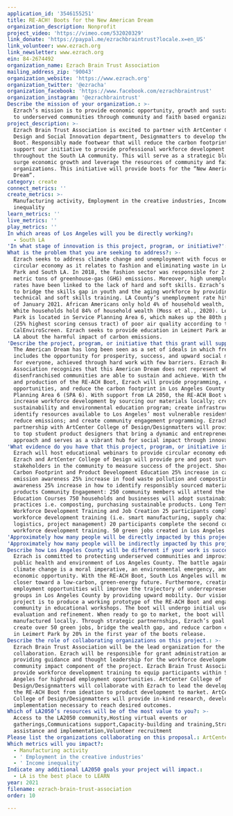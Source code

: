 ```yaml
---
application_id: '3546155251'
title: RE-ACH! Boots for the New American Dream
organization_description: Nonprofit
project_video: 'https://vimeo.com/532020329'
link_donate: 'https://paypal.me/ezrachbraintrust?locale.x=en_US'
link_volunteer: www.ezrach.org
link_newsletter: www.ezrach.org
ein: 84-2674492
organization_name: Ezrach Brain Trust Association
mailing_address_zip: '90043'
organization_website: 'https://www.ezrach.org'
organization_twitter: '@ezracha'
organization_facebook: 'https://www.facebook.com/ezrachbraintrust'
organization_instagram: '@ezrachbraintrust'
Describe the mission of your organization.: >-
  Ezrach’s mission is to provide economic opportunity, growth and sustainability
  to underserved communities through community and faith based organizations.
project_description: >-
  Ezrach Brain Trust Association is excited to partner with ArtCenter College of
  Design and Social Innovation department, Designmatters to develop the RE-ACH
  Boot. Responsibly made footwear that will reduce the carbon footprint and
  support our initiative to provide professional workforce development
  throughout the South LA community. This will serve as a strategic blueprint to
  surge economic growth and leverage the resources of community and faith-based
  organizations. This initiative will provide boots for the “New American
  Dream”.
category: create
connect_metrics: ''
create_metrics: >-
  Manufacturing activity, Employment in the creative industries, Income
  inequality
learn_metrics: ''
live_metrics: ''
play_metrics: ''
In which areas of Los Angeles will you be directly working?:
  - South LA
'In what stage of innovation is this project, program, or initiative?': Research (initial work to identify and understand the problem)
What is the problem that you are seeking to address?: >-
  Ezrach seeks to address climate change and unemployment with focus on the
  circular economy as it relates to fashion and eliminating waste in Leimert
  Park and South LA. In 2018, the fashion sector was responsible for 2.1 billion
  metric tons of greenhouse-gas (GHG) emissions. Moreover, high unemployment
  rates have been linked to the lack of hard and soft skills. Ezrach’s goal is
  to bridge the skills gap in youth and the aging workforce by providing
  technical and soft skills training. LA County’s unemployment rate hit 12.7% as
  of January 2021. African Americans only hold 4% of household wealth, while
  White households hold 84% of household wealth (Moss et al., 2020). Leimert
  Park is located in Service Planning Area 6, which makes up the 80th percentile
  (25% highest scoring census tract) of poor air quality according to the
  CalEnviroScreen. Ezrach seeks to provide education in Leimert Park and South
  LA about the harmful impact of carbon emissions.
'Describe the project, program, or initiative that this grant will support to address the problem identified.': >-
  The American Dream has long been seen as a set of ideals in which freedom
  includes the opportunity for prosperity, success, and upward social mobility
  for everyone, achieved through hard work with few barriers. Ezrach Brain Trust
  Association recognizes that this American Dream does not represent what many
  disenfranchised communities are able to sustain and achieve. With the design
  and production of the RE-ACH Boot, Ezrach will provide programming, employment
  opportunities, and reduce the carbon footprint in Los Angeles County Service
  Planning Area 6 (SPA 6). With support from LA 2050, the RE-ACH Boot will
  increase workforce development by sourcing our materials locally; create a
  sustainability and environmental education program; create infrastructure to
  identify resources available to Los Angeles’ most vulnerable residents to
  reduce emissions; and create community engagement programming. Ezrach’s
  partnership with ArtCenter College of Design/Designmatters will provide access
  to top student product designers that bring a dynamic and entrepreneurial
  approach and serves as a vibrant hub for social impact through innovation.
'What evidence do you have that this project, program, or initiative is or will be successful, and how will you define and measure success?': >-
  Ezrach will host educational webinars to provide circular economy education.
  Ezrach and ArtCenter College of Design will provide pre and post surveys to
  stakeholders in the community to measure success of the project. Short-term:
  Carbon Footprint and Product Development Education 25% increase in carbon
  emission awareness 25% increase in food waste pollution and composting
  awareness 25% increase in how to identify responsibly sourced materials and
  products Community Engagement: 250 community members will attend the ABC’s
  Education Courses 750 households and businesses will adopt sustainability
  practices i.e. composting, purchasing sustainable products. Long Term:
  Workforce Development Training and Job Creation 25 participants complete first
  workforce development training (i.e. smart manufacturing, supply chain and
  logistics, project management) 20 participants complete the second cohort of
  workforce development training. 50 green jobs created in Los Angeles County.
'Approximately how many people will be directly impacted by this project, program, or initiative?': '250'
'Approximately how many people will be indirectly impacted by this project, program, or initiative?': '750'
Describe how Los Angeles County will be different if your work is successful.: >-
  Ezrach is committed to protecting underserved communities and improving the
  public health and environment of Los Angeles County. The battle against
  climate change is a moral imperative, an environmental emergency, and an
  economic opportunity. With the RE-ACH Boot, South Los Angeles will move a step
  closer toward a low-carbon, green-energy future. Furthermore, creating green
  employment opportunities will improve the trajectory of underrepresented
  groups in Los Angeles County by providing upward mobility. Our vision for the
  project is to produce a working prototype of the RE-ACH Boot and engage the
  community in educational workshops. The boot will undergo initial user
  evaluation and refinement. When ready to go to market, the boot will be
  manufactured locally. Through strategic partnernships, Ezrach’s goal is to
  create over 50 green jobs, bridge the wealth gap, and reduce carbon emissions
  in Leimert Park by 20% in the first year of the boots release.
Describe the role of collaborating organizations on this project.: >-
  Ezrach Brain Trust Association will be the lead organization for the
  collaboration. Ezrach will be responsible for grant administration and
  providing guidance and thought leadership for the workforce development and
  community impact component of the project. Ezrach Brain Trust Association will
  provide workforce development training to equip participants within South Los
  Angeles for highroad employment opportunities. ArtCenter College of
  Design/Designmatters will collaborate with Ezrach to lead the development of
  the RE-ACH Boot from ideation to product development to market. ArtCenter
  College of Design/Designmatters will provide in-kind research, development and
  implementation necessary to reach desired outcomes.
Which of LA2050’s resources will be of the most value to you?: >-
  Access to the LA2050 community,Hosting virtual events or
  gatherings,Communications support,Capacity-building and training,Strategy
  assistance and implementation,Volunteer recruitment
Please list the organizations collaborating on this proposal.: ArtCenter College of Design/Designmatters
Which metrics will you impact?:
  - Manufacturing activity
  - ' Employment in the creative industries'
  - ' Income inequality'
Indicate any additional LA2050 goals your project will impact.:
  - LA is the best place to LEARN
year: 2021
filename: ezrach-brain-trust-association
order: 10

---
```

